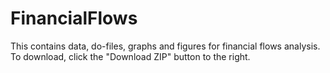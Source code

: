 # FinancialFlows

This contains data, do-files, graphs and figures for financial flows analysis. To download, click the "Download ZIP" button to the right. 